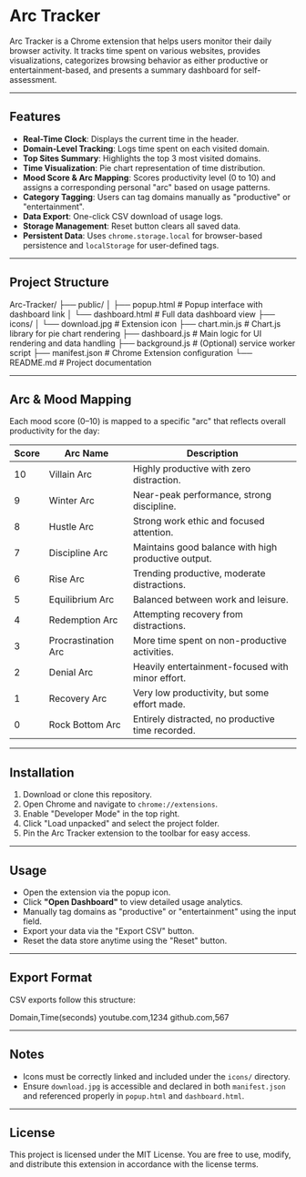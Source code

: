 # Arc Tracker

Arc Tracker is a Chrome extension that helps users monitor their daily browser activity. 
It tracks time spent on various websites, provides visualizations, categorizes browsing behavior 
as either productive or entertainment-based, and presents a summary dashboard for self-assessment.

---

## Features

- **Real-Time Clock**: Displays the current time in the header.
- **Domain-Level Tracking**: Logs time spent on each visited domain.
- **Top Sites Summary**: Highlights the top 3 most visited domains.
- **Time Visualization**: Pie chart representation of time distribution.
- **Mood Score & Arc Mapping**: Scores productivity level (0 to 10) and assigns a corresponding personal "arc" based on usage patterns.
- **Category Tagging**: Users can tag domains manually as "productive" or "entertainment".
- **Data Export**: One-click CSV download of usage logs.
- **Storage Management**: Reset button clears all saved data.
- **Persistent Data**: Uses `chrome.storage.local` for browser-based persistence and `localStorage` for user-defined tags.

---

## Project Structure

Arc-Tracker/
├── public/
│ ├── popup.html # Popup interface with dashboard link
│ └── dashboard.html # Full data dashboard view
├── icons/
│ └── download.jpg # Extension icon
├── chart.min.js # Chart.js library for pie chart rendering
├── dashboard.js # Main logic for UI rendering and data handling
├── background.js # (Optional) service worker script
├── manifest.json # Chrome Extension configuration
└── README.md # Project documentation

---

## Arc & Mood Mapping

Each mood score (0–10) is mapped to a specific "arc" that reflects overall productivity for the day:

| Score | Arc Name               | Description                                           |
|-------|------------------------|-------------------------------------------------------|
| 10    | Villain Arc            | Highly productive with zero distraction.             |
| 9     | Winter Arc             | Near-peak performance, strong discipline.            |
| 8     | Hustle Arc             | Strong work ethic and focused attention.             |
| 7     | Discipline Arc         | Maintains good balance with high productive output.  |
| 6     | Rise Arc               | Trending productive, moderate distractions.          |
| 5     | Equilibrium Arc        | Balanced between work and leisure.                   |
| 4     | Redemption Arc         | Attempting recovery from distractions.               |
| 3     | Procrastination Arc    | More time spent on non-productive activities.        |
| 2     | Denial Arc             | Heavily entertainment-focused with minor effort.     |
| 1     | Recovery Arc           | Very low productivity, but some effort made.         |
| 0     | Rock Bottom Arc        | Entirely distracted, no productive time recorded.    |

---

## Installation

1. Download or clone this repository.
2. Open Chrome and navigate to `chrome://extensions`.
3. Enable "Developer Mode" in the top right.
4. Click "Load unpacked" and select the project folder.
5. Pin the Arc Tracker extension to the toolbar for easy access.

---

## Usage

- Open the extension via the popup icon.
- Click **"Open Dashboard"** to view detailed usage analytics.
- Manually tag domains as "productive" or "entertainment" using the input field.
- Export your data via the "Export CSV" button.
- Reset the data store anytime using the "Reset" button.

---

## Export Format

CSV exports follow this structure:

Domain,Time(seconds)
youtube.com,1234
github.com,567

---

## Notes

- Icons must be correctly linked and included under the `icons/` directory.
- Ensure `download.jpg` is accessible and declared in both `manifest.json` and referenced properly in `popup.html` and `dashboard.html`.

---

## License

This project is licensed under the MIT License. You are free to use, modify, and distribute this extension in accordance with the license terms.
